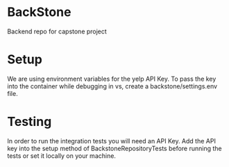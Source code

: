 # BackStone
Backend repo for capstone project

# Setup
We are using environment variables for the yelp API Key. To pass the key into the container while debugging in vs, create a backstone/settings.env file. 

# Testing
In order to run the integration tests you will need an API Key. Add the API key into the setup method of BackstoneRepositoryTests before running the tests or set it locally on your machine.
